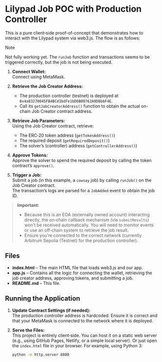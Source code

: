 # Lilypad Job POC with Production Controller

This is a pure client‑side proof-of-concept that demonstrates how to interact with the Lilypad system via web3.js. The flow is as follows:

> [!NOTE]  
> Not fully working yet. The `runJob` function and transactions seems to be triggered correctly, but the job is not being executed.

1. **Connect Wallet:**  
   Connect using MetaMask.

2. **Retrieve the Job Creator Address:**  
   - The production controller (testnet) is deployed at `0x4a83270045FB4BCd1bdFe1bD6B00762A9D8bbF4E`.
   - Call its `getJobCreatorAddress()` function to obtain the actual on-chain Job Creator contract address.

3. **Retrieve Job Parameters:**  
   Using the Job Creator contract, retrieve:
   - The ERC‑20 token address (`getTokenAddress()`)
   - The required deposit (`getRequiredDeposit()`)
   - The solver’s (controller) address (`getControllerAddress()`)

4. **Approve Tokens:**  
   Approve the solver to spend the required deposit by calling the token contract’s `approve()`.

5. **Trigger a Job:**  
   Submit a job (in this example, a `cowsay` job) by calling `runJob()` on the Job Creator contract.  
   The transaction’s logs are parsed for a `JobAdded` event to obtain the job ID.

> **Important:**  
> - Because this is an EOA (externally owned account) interacting directly, the on‑chain callback mechanism (via `submitResults`) won’t be received automatically. You will need to monitor events or use an off‑chain system to retrieve the job result.
> - Ensure you’re connected to the correct network (currently Arbitrum Sepolia (Testnet) for the production controller).

## Files

- **index.html** – The main HTML file that loads web3.js and our app.
- **app.js** – Contains all the logic for connecting the wallet, retrieving the job creator address, approving tokens, and submitting a job.
- **README.md** – This file.

## Running the Application

1. **Update Contract Settings (if needed):**  
   The production controller address is hardcoded. Ensure it is correct and that your MetaMask is connected to the network where it is deployed.

2. **Serve the Files:**  
   This project is entirely client‑side. You can host it on a static web server (e.g., using GitHub Pages, Netlify, or a simple local server). Or just open the `index.html` file in your browser.
   For example, using Python 3:
   ```bash
   python -m http.server 8080
   ```
